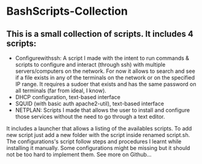 # BashScripts-Collection

## This is a small collection of scripts. It includes 4 scripts:

 - Configurewithssh: A script I made with the intent to run commands & scripts to configure and interact (through ssh) with multiple servers/computers on the network. For now it allows to search and see if a file exists in any of the terminals on the network or on the specified IP range. It requires a sudoer that exists and has the same password on all terminals (far from ideal, I know).
 - DHCP configuration, text-based interface
 - SQUID (with basic auth apache2-util), text-based interface
 - NETPLAN: Scripts I made that allows the user to install and configure those services without the need to go through a text editor.

It includes a launcher that allows a listing of the availables scripts. To add new script just add a new folder with the script inside renamed script.sh. The configurations's script follow steps and procedures I learnt while installing it manually. Some configurations might be missing but it should not be too hard to implement them. See more on Github... 
